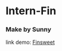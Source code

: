 # Intern-Fin
<h3>Make by Sunny</h3>
link demo: <a href="https://finsweetsunny.netlify.app">Finsweet</a>
